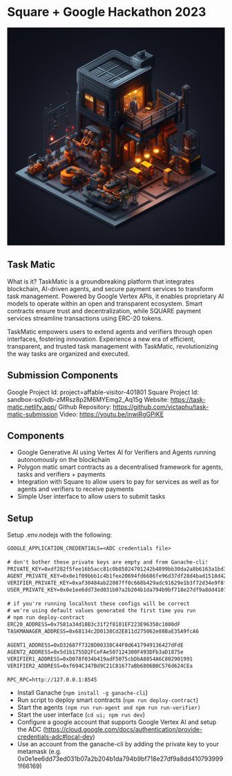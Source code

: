 # Square + Google Hackathon 2023
![Task Matic](./isometric.png)  
## Task Matic
What is it?
TaskMatic is a groundbreaking platform that integrates blockchain, AI-driven agents, and secure payment services to transform task management. Powered by Google Vertex APIs, it enables proprietary AI models to operate within an open and transparent ecosystem. Smart contracts ensure trust and decentralization, while SQUARE payment services streamline transactions using ERC-20 tokens.

TaskMatic empowers users to extend agents and verifiers through open interfaces, fostering innovation. Experience a new era of efficient, transparent, and trusted task management with TaskMatic, revolutionizing the way tasks are organized and executed.

## Submission Components
Google Project Id: project=affable-visitor-401801
Square Project Id: sandbox-sq0idb-zMRsz8p2M6MYEmg2_Aq15g
Website: https://task-matic.netlify.app/
Github Repository: https://github.com/victaphu/task-matic-submission
Video: https://youtu.be/inwiRgGPjKE

## Components
* Google Generative AI using Vertex AI for Verifiers and Agents running autonomously on the blockchain
* Polygon matic smart contracts as a decentralised framework for agents, tasks and verifiers + payments
* Integration with Square to allow users to pay for services as well as for agents and verifiers to receive payments
* Simple User interface to allow users to submit tasks

## Setup

Setup .env.nodejs with the following:
```
GOOGLE_APPLICATION_CREDENTIALS=<ADC credentials file>

# don't bother these private keys are empty and from Ganache-cli!
PRIVATE_KEY=0xdf282f5fee16b5acc81c0b85024701242b4899bb30da2a8b6163a1bd3313f623
AGENT_PRIVATE_KEY=0x0e1f09bbb1c4b1fee20694fd6686fe96d37df28d4bad1518d42657cb47f338fe
VERIFIER_PRIVATE_KEY=0xaf30484ab22087ff0c668b429adc91629e1b3f72d34e9f8fc137372b5d9bb161
USER_PRIVATE_KEY=0x0e1ee6dd73ed031b07a2b204b1da794b9bf718e27df9a8dd4107939991f66169

# if you're running localhost these configs will be correct
# we're using default values generated the first time you run 
# npm run deploy-contract
ERC20_ADDRESS=0x7581a34d18B3c31f2f8101EF223E96350c1000dF
TASKMANAGER_ADDRESS=0x68134c2D0138Cd2E811d275062e88BaE35A9fcA6

AGENT1_ADDRESS=0xD32687f7328D00330C44F0d6417949136427dFdE
AGENT2_ADDRESS=0x5d1b1755D2FCeFAe507124300F493DFb3aD1875e
VERIFIER1_ADDRESS=0xD078f034b419adF5075cbDbA8854A6C802901991
VERIFIER2_ADDRESS=0xf694C347Bd9C21C81677aBb6806B0C576d624CEa

RPC_RPC=http://127.0.0.1:8545
```

* Install Ganache (`npm install -g ganache-cli`)
* Run script to deploy smart contracts (`npm run deploy-contract`)
* Start the agents `(npm run run-agent and npm run run-verifier)`
* Start the user interface (`cd ui; npm run dev`)
* Configure a google account that supports Google Vertex AI and setup the ADC (https://cloud.google.com/docs/authentication/provide-credentials-adc#local-dev)
* Use an account from the ganache-cli by adding the private key to your metamask (e.g. 0x0e1ee6dd73ed031b07a2b204b1da794b9bf718e27df9a8dd4107939991f66169)
